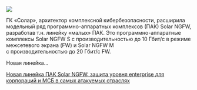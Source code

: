 <!--2025-07-08 13:27:56-->
<div class="yb">
  <div class="rss habr"><img src="https://habrastorage.org/getpro/habr/upload_files/e68/d6d/d66/e68d6dd667430542a5a1462f5d49203b.png" /><p>ГК «Солар», архитектор комплексной кибербезопасности, расширила модельный ряд программно-аппаратных комплексов (ПАК) Solar NGFW, разработав т.н. линейку «малых» ПАК. Это программно-аппаратные комплексы Solar NGFW S c производительностью до 10 Гбит/с в режиме межсетевого экрана (FW) и Solar NGFW М <br>с производительностью до 20 Гбит/с FW.</p><p>Новая линейка... <p class="titl"><a href="https://habr.com/ru/companies/solarsecurity/news/926046/?utm_source=habrahabr&utm_medium=rss&utm_campaign=926046">Новая линейка ПАК Solar NGFW: защита уровня enterprise для корпораций и МСБ в самых атакуемых отраслях</a></p></div>
</div>
